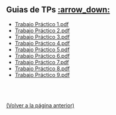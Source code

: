 
<html>
<body>
<h2>Guias de TPs <a href="https://downgit.github.io/#/home?url=https://github.com/Apuntes-FIUBA/Apuntes-Electronica/tree/main/81 - Matemática/8105 - Analisis Matematico III A/Guias de TPs">:arrow_down:</a></h2>
<ul>
    <li><a href="Trabajo Práctico 1.pdf">Trabajo Práctico 1.pdf</a></li>
    <li><a href="Trabajo Práctico 2.pdf">Trabajo Práctico 2.pdf</a></li>
    <li><a href="Trabajo Práctico 3.pdf">Trabajo Práctico 3.pdf</a></li>
    <li><a href="Trabajo Práctico 4.pdf">Trabajo Práctico 4.pdf</a></li>
    <li><a href="Trabajo Práctico 5.pdf">Trabajo Práctico 5.pdf</a></li>
    <li><a href="Trabajo Práctico 6.pdf">Trabajo Práctico 6.pdf</a></li>
    <li><a href="Trabajo Práctico 7.pdf">Trabajo Práctico 7.pdf</a></li>
    <li><a href="Trabajo Práctico 8.pdf">Trabajo Práctico 8.pdf</a></li>
    <li><a href="Trabajo Práctico 9.pdf">Trabajo Práctico 9.pdf</a></li>
</ul>
</body>
</html>














<br><br><br>[(Volver a la página anterior)](../)
